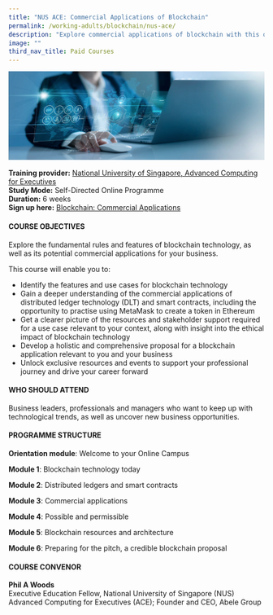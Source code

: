 ```yaml
---
title: "NUS ACE: Commercial Applications of Blockchain"
permalink: /working-adults/blockchain/nus-ace/
description: "Explore commercial applications of blockchain with this online course "
image: ""
third_nav_title: Paid Courses
---
```

![Online course on commercial applications of blockchain](/images/Oct%202022/Blockchain.png)

**Training provider:** [National University of Singapore, Advanced Computing for Executives](https://ace.nus.edu.sg/self-directed-online-programmes/)<br>
**Study Mode:** Self-Directed Online Programme   
**Duration:** 6 weeks <br>
**Sign up here:** [Blockchain: Commercial Applications](https://www.getsmarter.com/products/national-university-of-singapore-blockchain-commercial-applications-online-short-course#course-brochure)

#### **COURSE OBJECTIVES**

Explore the fundamental rules and features of blockchain technology, as well as its potential commercial applications for your business.

This course will enable you to: 

* Identify the features and use cases for blockchain technology 
* Gain a deeper understanding of the commercial applications of distributed ledger technology (DLT) and smart contracts, including the opportunity to practise using MetaMask to create a token in Ethereum
* Get a clearer picture of the resources and stakeholder support required for a use case relevant to your context, along with insight into the ethical impact of blockchain technology
* Develop a holistic and comprehensive proposal for a blockchain application relevant to you and your business
* Unlock  exclusive resources and events to support your professional journey and drive your career forward

#### **WHO SHOULD ATTEND**

Business leaders, professionals and managers who want to keep up with technological trends, as well as uncover new business opportunities. 

#### **PROGRAMME STRUCTURE**

**Orientation module**: Welcome to your Online Campus

**Module 1**: Blockchain technology today

**Module 2**: Distributed ledgers and smart contracts

**Module 3**: Commercial applications

**Module 4**: Possible and permissible

**Module 5**: Blockchain resources and architecture

**Module 6**: Preparing for the pitch, a credible blockchain proposal

#### **COURSE CONVENOR**
**Phil A Woods**<br>
Executive Education Fellow, National University of Singapore (NUS) Advanced Computing for Executives (ACE); Founder and CEO, Abele Group